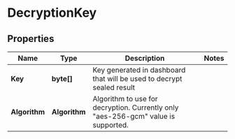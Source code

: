 # DecryptionKey

## Properties

| Name          | Type          | Description                                                                       | Notes |
|---------------|---------------|-----------------------------------------------------------------------------------|-------|
| **Key**       | **byte[]**    | Key generated in dashboard that will be used to decrypt sealed result             |       |
| **Algorithm** | **Algorithm** | Algorithm to use for decryption. Currently only "aes-256-gcm" value is supported. |       |


